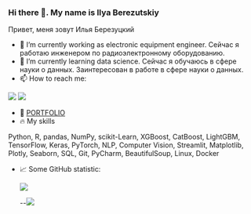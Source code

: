 ### Hi there 👋. My name is Ilya Berezutskiy
Привет, меня зовут Илья Березуцкий

- 🔭 I’m currently working as electronic equipment engineer. Сейчас я работаю инженером по радиоэлектронному оборудованию.
- 🌱 I’m currently learning data science. Сейчас я обучаюсь в сфере науки о данных. Заинтересован в работе в сфере науки о данных.
- 📫 How to reach me:
  
<a href="mailto:berezel@gmail.com"><img src="https://img.shields.io/badge/Gmail-D14836?style=for-the-badge&logo=gmail&logoColor=white"/></a>
<a href="https://t.me/nedokormysh"><img src="https://img.shields.io/badge/Telegram-00B2FF?style=for-the-badge&logo=messenger&logoColor=white"/></a>
- 💾 [PORTFOLIO](https://github.com/nedokormysh/PORTFOLIO)
- 🔥 My skills
  
Python, R, pandas, NumPy, scikit-Learn, XGBoost, CatBoost, LightGBM, TensorFlow, Keras, PyTorch, NLP, Computer Vision, Streamlit, Matplotlib, Plotly, Seaborn, SQL, Git, PyCharm, BeautifulSoup, Linux, Docker

- :chart_with_upwards_trend: Some GitHub statistic:
  
  ![](http://github-profile-summary-cards.vercel.app/api/cards/profile-details?username=nedokormysh&theme=default)
  
  --![](http://github-profile-summary-cards.vercel.app/api/cards/stats?username=nedokormysh&theme=default)
  
